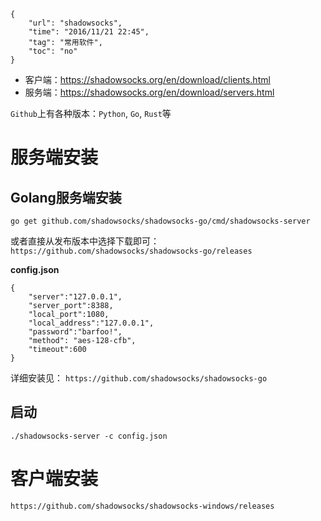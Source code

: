 ```
{
    "url": "shadowsocks",
    "time": "2016/11/21 22:45",
    "tag": "常用软件",
    "toc": "no"
}
```

- 客户端：https://shadowsocks.org/en/download/clients.html
- 服务端：https://shadowsocks.org/en/download/servers.html

`Github`上有各种版本：`Python`, `Go`, `Rust`等

# 服务端安装

## Golang服务端安装

```
go get github.com/shadowsocks/shadowsocks-go/cmd/shadowsocks-server
```

或者直接从发布版本中选择下载即可：`https://github.com/shadowsocks/shadowsocks-go/releases`

**config.json**

```
{
    "server":"127.0.0.1",
    "server_port":8388,
    "local_port":1080,
    "local_address":"127.0.0.1",
    "password":"barfoo!",
    "method": "aes-128-cfb",
    "timeout":600
}
```


详细安装见： `https://github.com/shadowsocks/shadowsocks-go`

## 启动

```
./shadowsocks-server -c config.json
```

# 客户端安装

`https://github.com/shadowsocks/shadowsocks-windows/releases`
